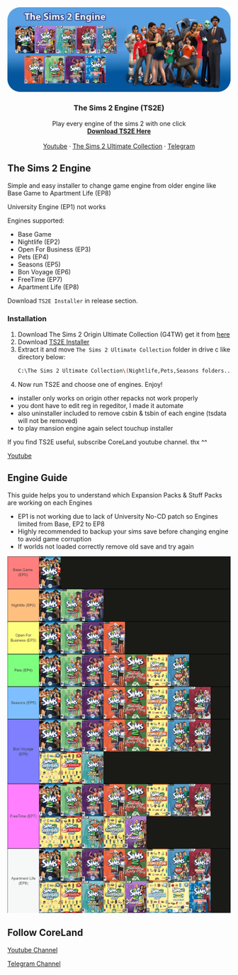 <!-- PROJECT BANNER -->
<div align="center">
  <a href="https://github.com/erfan2255/TS2E">
    <img src="images/banner.png" alt="BANNER">
  </a>

  <h3 align="center">The Sims 2 Engine (TS2E)</h3>
  <p align="center">
    Play every engine of the sims 2 with one click
    <br/>
    <a href="https://github.com/erfan2255/TS2E/releases"><strong>Download TS2E Here</strong></a>
    <br />
    <br />
    <a href="https://youtube.com/@coreland2">Youtube</a>
    ·
    <a href="https://55woodlandrive.tumblr.com/post/643865013442969600/this-is-a-re-upload-of-g4tws-the-sims-2-origin">The Sims 2 Ultimate Collection</a>
    ·
    <a href="https://t.me/coreland">Telegram</a>
  </p>
</div>

<!-- THE SIMS 2 ENGINE -->
## The Sims 2 Engine

Simple and easy installer to change game engine from older engine like Base Game to Apartment Life (EP8)

University Engine (EP1) not works

Engines supported:
* Base Game
* Nightlife (EP2)
* Open For Business (EP3)
* Pets (EP4)
* Seasons (EP5)
* Bon Voyage (EP6)
* FreeTime (EP7)
* Apartment Life (EP8)

Download `TS2E Installer` in release section.

<!-- INSTALLATION -->
### Installation

1. Download The Sims 2 Origin Ultimate Collection (G4TW) get it from [here](https://55woodlandrive.tumblr.com/post/643865013442969600/this-is-a-re-upload-of-g4tws-the-sims-2-origin)
2. Download [TS2E Installer](https://55woodlandrive.tumblr.com/post/643865013442969600/this-is-a-re-upload-of-g4tws-the-sims-2-origin) 
3. Extract it and move `The Sims 2 Ultimate Collection` folder in drive c like directory below: 
   ```sh
   C:\The Sims 2 Ultimate Collection\(Nightlife,Pets,Seasons folders...) 
   ```
4. Now run TS2E and choose one of engines. Enjoy!
* installer only works on origin other repacks not work properly
* you dont have to edit reg in regeditor, I made it automate
* also uninstaller included to remove csbin & tsbin of each engine (tsdata will not be removed)
* to play mansion engine again select touchup installer

If you find TS2E useful, subscribe CoreLand youtube channel. thx ^^ 

[Youtube](https://youtube.com/@coreland2)

<!-- ENGINE GUIDE -->
## Engine Guide

This guide helps you to understand which Expansion Packs & Stuff Packs are working on each Engines
* EP1 is not working due to lack of University No-CD patch so Engines limited from Base, EP2 to EP8
* Highly recommended to backup your sims save before changing engine to avoid game corruption
* If worlds not loaded correctly remove old save and try again
<div align="center">
  <a href="https://github.com/erfan2255/TS2E">
    <img src="images/engineguide.png" alt="enguide">
  </a>
  </div>
  



<!-- FOLLOW CORELAND -->
## Follow CoreLand

[Youtube Channel](https://youtube.com/@coreland2)

[Telegram Channel](https://t.me/coreland)
